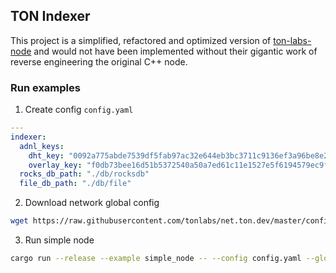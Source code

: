 ## TON Indexer

This project is a simplified, refactored and optimized version of [ton-labs-node](https://github.com/tonlabs/ton-labs-node)
and would not have been implemented without their gigantic work of reverse engineering the original С++ node.

### Run examples

1. Create config `config.yaml`

```yaml
---
indexer:
  adnl_keys:
    dht_key: "0092a775abde7539df5fab97ac32e644eb3bc3711c9136ef3a96be8e290df111"
    overlay_key: "f0db73bee16d51b5372540a50a7ed61c11e1527e5f6194579ec9fff3f89be222"
  rocks_db_path: "./db/rocksdb"
  file_db_path: "./db/file"
```

2. Download network global config

```bash
wget https://raw.githubusercontent.com/tonlabs/net.ton.dev/master/configs/net.ton.dev/ton-global.config.json
```

3. Run simple node

```bash
cargo run --release --example simple_node -- --config config.yaml --global-config ton-global.config.json
```

